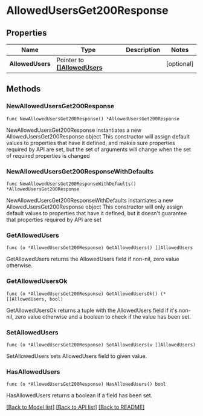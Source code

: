 # AllowedUsersGet200Response

## Properties

Name | Type | Description | Notes
------------ | ------------- | ------------- | -------------
**AllowedUsers** | Pointer to [**[]AllowedUsers**](AllowedUsers.md) |  | [optional] 

## Methods

### NewAllowedUsersGet200Response

`func NewAllowedUsersGet200Response() *AllowedUsersGet200Response`

NewAllowedUsersGet200Response instantiates a new AllowedUsersGet200Response object
This constructor will assign default values to properties that have it defined,
and makes sure properties required by API are set, but the set of arguments
will change when the set of required properties is changed

### NewAllowedUsersGet200ResponseWithDefaults

`func NewAllowedUsersGet200ResponseWithDefaults() *AllowedUsersGet200Response`

NewAllowedUsersGet200ResponseWithDefaults instantiates a new AllowedUsersGet200Response object
This constructor will only assign default values to properties that have it defined,
but it doesn't guarantee that properties required by API are set

### GetAllowedUsers

`func (o *AllowedUsersGet200Response) GetAllowedUsers() []AllowedUsers`

GetAllowedUsers returns the AllowedUsers field if non-nil, zero value otherwise.

### GetAllowedUsersOk

`func (o *AllowedUsersGet200Response) GetAllowedUsersOk() (*[]AllowedUsers, bool)`

GetAllowedUsersOk returns a tuple with the AllowedUsers field if it's non-nil, zero value otherwise
and a boolean to check if the value has been set.

### SetAllowedUsers

`func (o *AllowedUsersGet200Response) SetAllowedUsers(v []AllowedUsers)`

SetAllowedUsers sets AllowedUsers field to given value.

### HasAllowedUsers

`func (o *AllowedUsersGet200Response) HasAllowedUsers() bool`

HasAllowedUsers returns a boolean if a field has been set.


[[Back to Model list]](../README.md#documentation-for-models) [[Back to API list]](../README.md#documentation-for-api-endpoints) [[Back to README]](../README.md)


